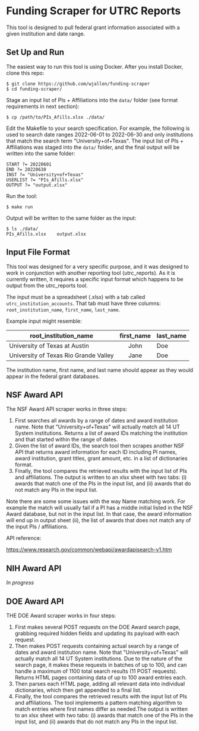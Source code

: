 Funding Scraper for UTRC Reports
================================

This tool is designed to pull federal grant information associated with a given
institution and date range. 


Set Up and Run
--------------

The easiest way to run this tool is using Docker. After you install Docker,
clone this repo:

```
$ git clone https://github.com/wjallen/funding-scraper
$ cd funding-scraper/
```

Stage an input list of PIs + Affiliations into the `data/` folder (see format
requirements in next section):

```
$ cp /path/to/PIs_Afills.xlsx ./data/
```

Edit the Makefile to your search specification. For example, the following is 
used to search date ranges 2022-06-01 to 2022-06-30 and only institutions that
match the search term "University+of+Texas". The input list of PIs + Affiliations
was staged into the `data/` folder, and the final output will be written into
the same folder:

```
START ?= 20220601
END ?= 20220630
INST ?= "University+of+Texas"
USERLIST ?= "PIs_Afills.xlsx"
OUTPUT ?= "output.xlsx"
```

Run the tool:

```
$ make run
```

Output will be written to the same folder as the input:

```
$ ls ./data/
PIs_Afills.xlsx    output.xlsx
```


Input File Format
-----------------

This tool was designed for a very specific purpose, and it was designed to work
in conjunction with another reporting tool (utrc_reports). As it is currently written,
it requires a specific input format which happens to be output from the utrc_reports
tool.

The input must be a spreadsheet (.xlsx) with a tab called `utrc_institution_accounts`.
That tab must have three columns: `root_institution_name`, `first_name`, `last_name`.

Example input might resemble:

| **root_institution_name**             | **first_name** | **last_name** |
|---------------------------------------|:--------------:|---------------|
| University of Texas at Austin         |      John      |      Doe      |
| University of Texas Rio Grande Valley |      Jane      |      Doe      |

The institution name, first name, and last name should appear as they would
appear in the federal grant databases.



NSF Award API
-------------

The NSF Award API scraper works in three steps:

1. First searches all awards by a range of dates and award institution name.
   Note that "University+of+Texas" will actually match all 14 UT System
   institutions. Returns a list of award IDs matching the institution and that
   started within the range of dates.
2. Given the list of award IDs, the search tool then scrapes another NSF API
   that returns award information for each ID including PI names, award
   institution, grant titles, grant amount, etc. in a list of dictionaries
   format.
3. Finally, the tool compares the retrieved results with the input list of PIs
   and affiliations. The output is written to an xlsx sheet with two tabs: (i) 
   awards that match one of the PIs in the input list, and (ii) awards that do
   not match any PIs in the input list.


Note there are some some issues with the way Name matching work. For example the
match will usually fail if a PI has a middle initial listed in the NSF Award
database, but not in the input list. In that case, the award information will end
up in output sheet (ii), the list of awards that does not match any of the input 
PIs / affiliations.


API reference:

https://www.research.gov/common/webapi/awardapisearch-v1.htm


NIH Award API
-------------

*In progress* 


DOE Award API
-------------

THE DOE Award scraper works in four steps:

1. First makes several POST requests on the DOE Award search page, grabbing
   required hidden fields and updating its payload with each request.
2. Then makes POST requests containing actual search by a range of dates and 
   award institution name. Note that "University+of+Texas" will actually match 
   all 14 UT System institutions. Due to the nature of the search page, it
   makes these requests in batches of up to 100, and can handle a maximum of
   1100 total search results (11 POST requests). Returns HTML pages containing
   data of up to 100 award entries each.
3. Then parses each HTML page, adding all relevant data into individual
   dictionaries, which then get appended to a final list.
4. Finally, the tool compares the retrieved results with the input list of PIs
   and affiliations. The tool implements a pattern matching algorithm to match
   entries where first names differ as needed.The output is written to an xlsx 
   sheet with two tabs: (i) awards that match one of the PIs in the input list, 
   and (ii) awards that do not match any PIs in the input list.

